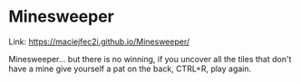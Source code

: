# Minesweeper

Link: https://maciejfec2i.github.io/Minesweeper/

Minesweeper... but there is no winning, if you uncover all the tiles that don't have a mine give yourself a pat on the back, CTRL+R, play again.
